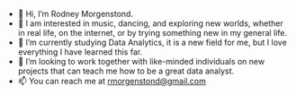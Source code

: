 - 👋 Hi, I’m Rodney Morgenstond.
- 👀 I am interested in music, dancing, and exploring new worlds, whether in real life, on the internet, or by trying something new in my general life.
- 🌱 I’m currently studying Data Analytics, it is a new field for me, but I love everything I have learned this far.
- 💞️ I’m looking to work together with like-minded individuals on new projects that can teach me how to be a great data analyst.
- 📫 You can reach me at rmorgenstond@gmail.com
  

<!---
rmorgenstond/rmorgenstond is a ✨ special ✨ repository because its `README.md` (this file) appears on your GitHub profile.
You can click the Preview link to take a look at your changes.
--->
